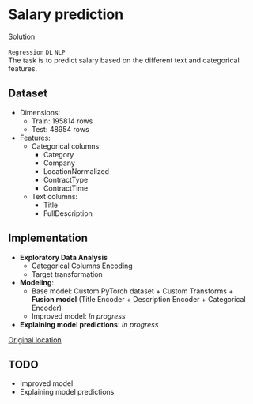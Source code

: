 # Salary prediction

[Solution](https://nbviewer.org/github/Extremesarova/mini_projects/blob/main/salary_prediction/salary_prediction.ipynb)  

`Regression` `DL` `NLP`  
The task is to predict salary based on the different text and categorical features.

## Dataset

* Dimensions:
  * Train: 195814 rows
  * Test: 48954 rows
* Features:
  * Categorical columns:
    * Category
    * Company
    * LocationNormalized
    * ContractType
    * ContractTime
  * Text columns:
    * Title
    * FullDescription

## Implementation

* **Exploratory Data Analysis**
  * Categorical Columns Encoding
  * Target transformation
* **Modeling**:
  * Base model: Custom PyTorch dataset + Custom Transforms + **Fusion model** (Title Encoder + Description Encoder + Categorical Encoder)
  * Improved model: *In progress*
* **Explaining model predictions**: *In progress*

[Original location](https://github.com/Extremesarova/yandex_nlp_course/tree/main/week02_text_classification)

## TODO

* Improved model
* Explaining model predictions
